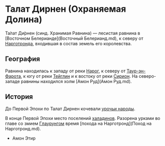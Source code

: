 # Талат Дирнен (Охраняемая Долина)

Та́лат Ди́рнен (синд. Хранимая Равнина) — лесистая равнина в
[Восточном Белерианде](Восточный Белерианд.md), к северу от 
[Нарготронда](Нарготронд.md), входившая в состав земель его королевства.

## География

Равнина находилась к западу от реки [Нарог](Нарог.md), к северу от
[Таур-эн-Фарота](Таур-эн-Фарот.md), к югу от реки [Тейглин](Тейглин.md) и
к востоку от реки [Сирион](Сирион.md). На северо-западе равнины находился
холм [Амон Руд](Амон Руд.md).

## История

До Первой Эпохи по Талат Дирнен кочевали [урочьи народы](Народы/урки.md).

В конце Первой Эпохи место поселений [халадинов](Народы/халадины.md). Разорена
урками во главе со змием [Глаурунгом](Личности/Глаурунг.md) время [похода на
Нарготронд](Поход на Нарготронд.md).

*   Амон Этир
